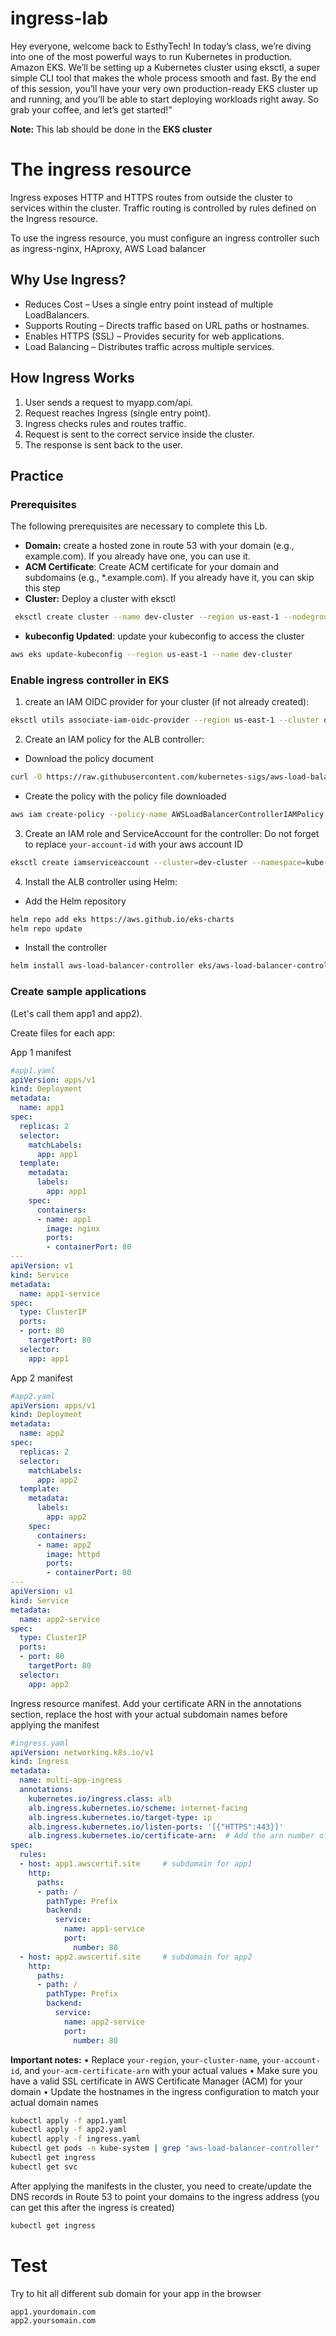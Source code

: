 # ingress-lab
Hey everyone, welcome back to EsthyTech! In today’s class, we’re diving into one of the most powerful ways to run Kubernetes in production. Amazon EKS. We’ll be setting up a Kubernetes cluster using eksctl,
a super simple CLI tool that makes the whole process smooth and fast. By the end of this session, you’ll have your very own production-ready EKS cluster up and running, and you’ll be able to start deploying workloads right away. So grab your coffee, and let’s get started!”

**Note:** This lab should be done in the **EKS cluster**
# The ingress resource
Ingress exposes HTTP and HTTPS routes from outside the cluster to services within the cluster. Traffic routing is controlled by rules defined on the Ingress resource.

To use the ingress resource, you must configure an ingress controller such as ingress-nginx, HAproxy, AWS Load balancer

## Why Use Ingress?
- Reduces Cost – Uses a single entry point instead of multiple LoadBalancers.
- Supports Routing – Directs traffic based on URL paths or hostnames.
- Enables HTTPS (SSL) – Provides security for web applications.
- Load Balancing – Distributes traffic across multiple services.

## How Ingress Works
1. User sends a request to myapp.com/api.
2. Request reaches Ingress (single entry point).
3. Ingress checks rules and routes traffic.
4. Request is sent to the correct service inside the cluster.
5. The response is sent back to the user.

## Practice

### Prerequisites
The following prerequisites are necessary to complete this Lb.
- **Domain:** create a hosted zone in route 53 with your domain (e.g., example.com). If you already have one, you can use it.
- **ACM Certificate**: Create ACM certificate for your domain and subdomains (e.g., *.example.com). If you already have it, you can skip this step
- **Cluster:** Deploy a cluster with eksctl
```bash
 eksctl create cluster --name dev-cluster --region us-east-1 --nodegroup-name dev-nodes --node-type t3.small --nodes 2 --nodes-min 1 --nodes-max 2
```
- **kubeconfig Updated**: update your kubeconfig to access the cluster
```bash
aws eks update-kubeconfig --region us-east-1 --name dev-cluster
```

### Enable ingress controller in EKS

1. create an IAM OIDC provider for your cluster (if not already created):
```bash
eksctl utils associate-iam-oidc-provider --region us-east-1 --cluster dev-cluster --approve
```
2. Create an IAM policy for the ALB controller:

- Download the policy document

```bash
curl -O https://raw.githubusercontent.com/kubernetes-sigs/aws-load-balancer-controller/v2.11.0/docs/install/iam_policy.json
```
- Create the policy with the policy file downloaded

```bash 
aws iam create-policy --policy-name AWSLoadBalancerControllerIAMPolicy --policy-document file://iam_policy.json
```

3. Create an IAM role and ServiceAccount for the controller: Do not forget to replace ``your-account-id`` with your aws account ID 
```bash
eksctl create iamserviceaccount --cluster=dev-cluster --namespace=kube-system --name=aws-load-balancer-controller --attach-policy-arn=arn:aws:iam::<your-account-id>:policy/AWSLoadBalancerControllerIAMPolicy --override-existing-serviceaccounts --region us-east-1 --approve
```

4. Install the ALB controller using Helm:

- Add the Helm repository
```bash
helm repo add eks https://aws.github.io/eks-charts
helm repo update
```

- Install the controller
```bash
helm install aws-load-balancer-controller eks/aws-load-balancer-controller --namespace kube-system --set clusterName=dev-cluster --set serviceAccount.create=false --set serviceAccount.name=aws-load-balancer-controller
```
### Create sample applications 

(Let's call them app1 and app2). 

Create files for each app:

App 1 manifest
```yaml
#app1.yaml 
apiVersion: apps/v1
kind: Deployment
metadata:
  name: app1
spec:
  replicas: 2
  selector:
    matchLabels:
      app: app1
  template:
    metadata:
      labels:
        app: app1
    spec:
      containers:
      - name: app1
        image: nginx
        ports:
        - containerPort: 80
---
apiVersion: v1
kind: Service
metadata:
  name: app1-service
spec:
  type: ClusterIP
  ports:
  - port: 80
    targetPort: 80
  selector:
    app: app1
```

App 2 manifest
```yaml
#app2.yaml
apiVersion: apps/v1
kind: Deployment
metadata:
  name: app2
spec:
  replicas: 2
  selector:
    matchLabels:
      app: app2
  template:
    metadata:
      labels:
        app: app2
    spec:
      containers:
      - name: app2
        image: httpd
        ports:
        - containerPort: 80
---
apiVersion: v1
kind: Service
metadata:
  name: app2-service
spec:
  type: ClusterIP
  ports:
  - port: 80
    targetPort: 80
  selector:
    app: app2
```
Ingress resource manifest. Add your certificate ARN in the annotations section, replace the host with your actual subdomain names before applying the manifest
```yaml
#ingress.yaml
apiVersion: networking.k8s.io/v1
kind: Ingress
metadata:
  name: multi-app-ingress
  annotations:
    kubernetes.io/ingress.class: alb
    alb.ingress.kubernetes.io/scheme: internet-facing
    alb.ingress.kubernetes.io/target-type: ip
    alb.ingress.kubernetes.io/listen-ports: '[{"HTTPS":443}]'
    alb.ingress.kubernetes.io/certificate-arn:  # Add the arn number of your ACM certification here
spec:
  rules:
  - host: app1.awscertif.site     # subdomain for app1 
    http:
      paths:
      - path: /
        pathType: Prefix
        backend:
          service:
            name: app1-service
            port:
              number: 80
  - host: app2.awscertif.site     # subdomain for app2 
    http:
      paths:
      - path: /
        pathType: Prefix
        backend:
          service:
            name: app2-service
            port:
              number: 80
```

**Important notes:**
•  Replace ``your-region``, ``your-cluster-name``, ``your-account-id``, and ``your-acm-certificate-arn`` with your actual values
•  Make sure you have a valid SSL certificate in AWS Certificate Manager (ACM) for your domain
•  Update the hostnames in the ingress configuration to match your actual domain names

```bash
kubectl apply -f app1.yaml 
kubectl apply -f app2.yaml 
kubectl apply -f ingress.yaml
kubectl get pods -n kube-system | grep "aws-load-balancer-controller"
kubectl get ingress
kubectl get svc
```
After applying the manifests in the cluster, you need to create/update the DNS records in Route 53 to point your domains to the ingress address (you can get this after the ingress is created)
```bash
kubectl get ingress
```
# Test 

Try to hit all different sub domain for your app in the browser
```bash
app1.yourdomain.com
app2.yoursomain.com 
